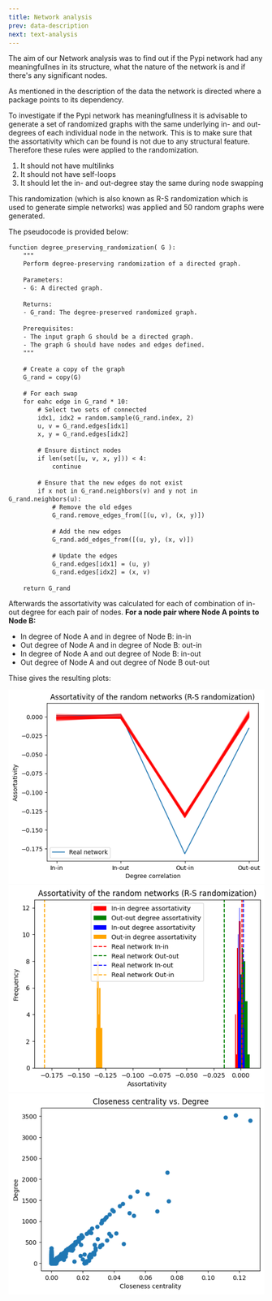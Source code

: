```yaml
---
title: Network analysis
prev: data-description
next: text-analysis
---
```

The aim of our Network analysis was to find out if the Pypi network had any meaningfullnes in its structure, what the nature of the network is and if there's any significant nodes.

As mentioned in the description of the data the network is directed where a package points to its dependency.

To investigate if the Pypi network has meaningfullness it is advisable to generate a set of randomized graphs with the same underlying in- and out-degrees of each individual node in the network. This is to make sure that the assortativity which can be found is not due to any structural feature. Therefore these rules were applied to the randomization. 

1. It should not have multilinks
2. It should not have self-loops
3. It should let the in- and out-degree stay the same during node swapping

This randomization (which is also known as R-S randomization which is used to generate simple networks) was applied and 50 random graphs were generated. 

The pseudocode is provided below: 

```
function degree_preserving_randomization( G ):
    """
    Perform degree-preserving randomization of a directed graph.

    Parameters:
    - G: A directed graph.

    Returns:
    - G_rand: The degree-preserved randomized graph.

    Prerequisites:
    - The input graph G should be a directed graph.
    - The graph G should have nodes and edges defined.
    """

    # Create a copy of the graph
    G_rand = copy(G)

    # For each swap
    for eahc edge in G_rand * 10:
        # Select two sets of connected
        idx1, idx2 = random.sample(G_rand.index, 2)
        u, v = G_rand.edges[idx1]
        x, y = G_rand.edges[idx2]

        # Ensure distinct nodes
        if len(set([u, v, x, y])) < 4:
            continue

        # Ensure that the new edges do not exist
        if x not in G_rand.neighbors(v) and y not in G_rand.neighbors(u):
            # Remove the old edges
            G_rand.remove_edges_from([(u, v), (x, y)])

            # Add the new edges
            G_rand.add_edges_from([(u, y), (x, v)])

            # Update the edges
            G_rand.edges[idx1] = (u, y)
            G_rand.edges[idx2] = (x, v)

    return G_rand

```

Afterwards the assortativity was calculated for each of combination of in-out degree for each pair of nodes.
**For a node pair where Node A points to Node B:**
* In degree of Node A and in degree of Node B: in-in
* Out degree of Node A and in degree of Node B: out-in
* In degree of Node A and out degree of Node B: in-out
* Out degree of Node A and out degree of Node B out-out

Thise gives the resulting plots:

<img src="/images/Assortativity_lineplot_R_S.png" width="800" />


<img src="/images/Assortativity_column_R_S.png" width="800" />

<img src="/images/Closeness_vs_Degree.png" width="800" />